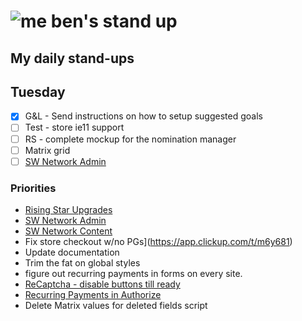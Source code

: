 # ![me](https://avatars2.githubusercontent.com/u/5232044?s=50&v=4) ben's stand up

## My daily stand-ups

## Tuesday

- [X] G&L - Send instructions on how to setup suggested goals
- [ ] Test - store ie11 support
- [ ] RS - complete mockup for the nomination manager
- [ ] Matrix grid
- [ ] [SW Network Admin](https://app.clickup.com/8537154/v/l/li/54890360?pr=12760709)

### Priorities 
    
- [Rising Star Upgrades](https://app.clickup.com/8537154/v/l/f/27554943?pr=12707202)
- [SW Network Admin](https://app.clickup.com/8537154/v/l/li/54890360?pr=12760709)
- [SW Network Content](https://app.clickup.com/8537154/v/l/li/54892353?pr=12760709)
- Fix store checkout w/no PGs](https://app.clickup.com/t/m6y681)
- Update documentation
- Trim the fat on global styles
- figure out recurring payments in forms on every site.
- [ReCaptcha - disable buttons till ready](https://projects.madebyspeak.com/#/tasks/17598281)
- [Recurring Payments in Authorize](https://projects.madebyspeak.com/#/tasks/16411534)
- Delete Matrix values for deleted fields script
